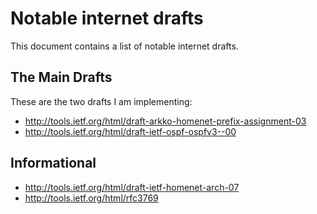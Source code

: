 Notable internet drafts
=======================

This document contains a list of notable internet drafts. 

The Main Drafts
---------------

These are the two drafts I am implementing:

* http://tools.ietf.org/html/draft-arkko-homenet-prefix-assignment-03
* http://tools.ietf.org/html/draft-ietf-ospf-ospfv3--00 

Informational
-------------

* http://tools.ietf.org/html/draft-ietf-homenet-arch-07
* http://tools.ietf.org/html/rfc3769 
